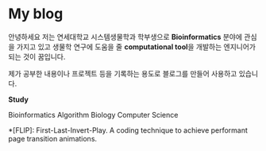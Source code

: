 # My blog


안녕하세요 저는 연세대학교 시스템생물학과 학부생으로 **Bioinformatics** 분야에 관심을 가지고 있고 생물학 연구에 도움을 줄
**computational tool**을 개발하는 엔지니어가 되는 것이 꿈입니다. 

제가 공부한 내용이나 프로젝트 등을 기록하는 용도로 블로그를 만들어 사용하고 있습니다.

**Study**

Bioinformatics Algorithm
Biology
Computer Science



[blog]: https://qwtel.com/hydejack/blog/
[portfolio]: https://qwtel.com/hydejack/variations/
[resume]: https://qwtel.com/hydejack/resume/
[download]: https://qwtel.com/download/
[welcome]: https://qwtel.com/hydejack/
[forms]: https://qwtel.com/hydejack/forms-by-example/

[feat]: https://qwtel.com/hydejack/#features
[news]: https://qwtel.com/hydejack/#newsletter-subscription-box
[syntax]: https://qwtel.com/hydejack/#syntax-highlighting
[latex]: https://qwtel.com/hydejack/#latex-math-blocks

[license]: LICENSE.md
[pro]: licenses/PRO.md
[docs]: docs/7.5.2/index.md

[kit]: https://github.com/qwtel/hydejack-starter-kit/archive/v7.5.2.zip
[src]: https://github.com/qwtel/hydejack
[git]: https://github.com/qwtel/hydejack-starter-kit
[gem]: https://rubygems.org/gems/jekyll-theme-hydejack
[buy]: https://app.simplegoods.co/i/AQTTVBOE

[gpss]: https://developers.google.com/speed/pagespeed/insights/?url=https%3A%2F%2Fqwtel.com%2Fhydejack%2F
[wiki]: https://github.com/qwtel/hydejack/blob/master/docs/7.5.2/index.md
[pdf]: https://github.com/qwtel/hydejack/releases/download/v7.5.2/Documentation._.Hydejack.pdf
[hy-push-state]: https://qwtel.com/hy-push-state/
[hy-drawer]: https://qwtel.com/hy-drawer/
[rouge]: http://rouge.jneen.net
[katex]: https://khan.github.io/KaTeX/
[tinyletter]: https://tinyletter.com/

*[FLIP]: First-Last-Invert-Play. A coding technique to achieve performant page transition animations.
